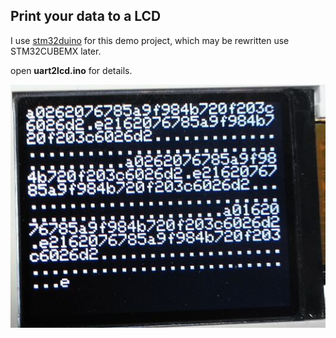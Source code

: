 ## Print your data to a LCD

I use [stm32duino](<https://github.com/stm32duino/Arduino_Core_STM32>) for this demo project, which may be rewritten use STM32CUBEMX later.

open **uart2lcd.ino** for details.

![](./Doc/display_demo.png)